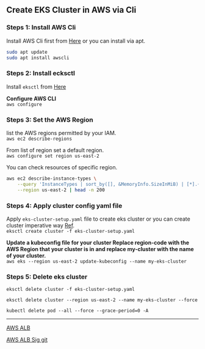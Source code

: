 
## Create EKS Cluster in AWS via Cli

### **Steps 1: Install AWS Cli**
Install AWS Cli first from [Here](https://docs.aws.amazon.com/cli/latest/userguide/getting-started-install.html) or you can install via apt.
```bash
sudo apt update
sudo apt install awscli
```

### **Steps 2: Install ecksctl** 
Install `eksctl` from [Here](https://docs.aws.amazon.com/emr/latest/EMR-on-EKS-DevelopmentGuide/setting-up-eksctl.html)

**Configure AWS CLI**\
`aws configure`

### **Steps 3: Set the AWS Region**

list the AWS regions permitted by your IAM.\
`aws ec2 describe-regions`

From list of region set a default region.\
`aws configure set region us-east-2`

You can check resources of specific region.
```bash
aws ec2 describe-instance-types \
    --query 'InstanceTypes | sort_by([], &MemoryInfo.SizeInMiB) | [*].{InstanceType: InstanceType, CPU: VCpuInfo.DefaultVCpus, Memory: MemoryInfo.SizeInMiB, Storage: InstanceStorageInfo.TotalSizeInGB}' \
    --region us-east-2 | head -n 200
```
### **Steps 4: Apply cluster config yaml file**
Apply `eks-cluster-setup.yaml` file to create eks cluster or you can create cluster imperative way [Ref](https://eksctl.io/getting-started/).\
`eksctl create cluster -f eks-cluster-setup.yaml`

**Update a kubeconfig file for your cluster Replace region-code with the AWS Region that your cluster is in and replace my-cluster with the name of your cluster.** \
`aws eks --region us-east-2 update-kubeconfig --name my-eks-cluster`

### **Steps 5: Delete eks cluster**
`eksctl delete cluster -f eks-cluster-setup.yaml`

`eksctl delete cluster --region us-east-2 --name my-eks-cluster --force`

`kubectl delete pod --all --force --grace-period=0 -A`



---



[AWS ALB](https://kubernetes-sigs.github.io/aws-load-balancer-controller/v2.2/deploy/installation/)

[AWS ALB Sig git](https://github.com/kubernetes-sigs/aws-load-balancer-controller/tree/main/helm/aws-load-balancer-controller)

